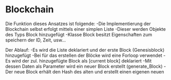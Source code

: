 # Blockchain

Die Funktion dieses Ansatzes ist folgende:
-Die Implementierung der Blockchain selbst erfolgt mittels einer simplen Liste
-Dieser werden Objekte des Typs Block hinzugefügt
-Klasse Block besitzt Eigenschaften zum speichern der ID, Zeit, usw...

Der Ablauf:
-Es wird die Liste deklariert und der erste Block (Genesisblock) hinzugefügt
-Bei für das erstellen der Blöcke wird eine Forloop verwendet
-Es wird der zul. hinzugefügte Block als [current block] deklariert
-Mit dessen Daten als Parameter wird ein neuer Block erstellt (generate_Block)
-Der neue Block erhält den Hash des alten und erstellt einen eigenen neuen


